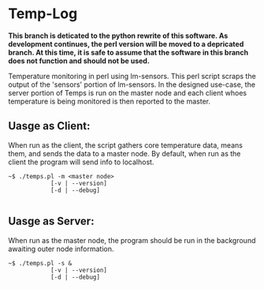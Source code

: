 Temp-Log
===

**This branch is deticated to the python rewrite of this software. As development continues, the perl version will be moved to a depricated branch. At this time, it is safe to assume that the software in this branch does not function and should not be used.**

Temperature monitoring in perl using lm-sensors. This perl script scraps the output of the 'sensors' portion of lm-sensors. In the designed use-case, the server portion of Temps is run on the master node and each client whoes temperature is being monitored is then reported to the master. 

Uasge as Client:
---
When run as the client, the script gathers core temperature data, means them, and sends the data to a master node. By default, when run as the client the program will send info to localhost. 
```
~$ ./temps.pl -m <master node>
			[-v | --version]
			[-d | --debug]
                    
```

Uasge as Server:
---
When run as the master node, the program should be run in the background awaiting outer node information.
```
~$ ./temps.pl -s &
			[-v | --version]
			[-d | --debug]
                    
```

